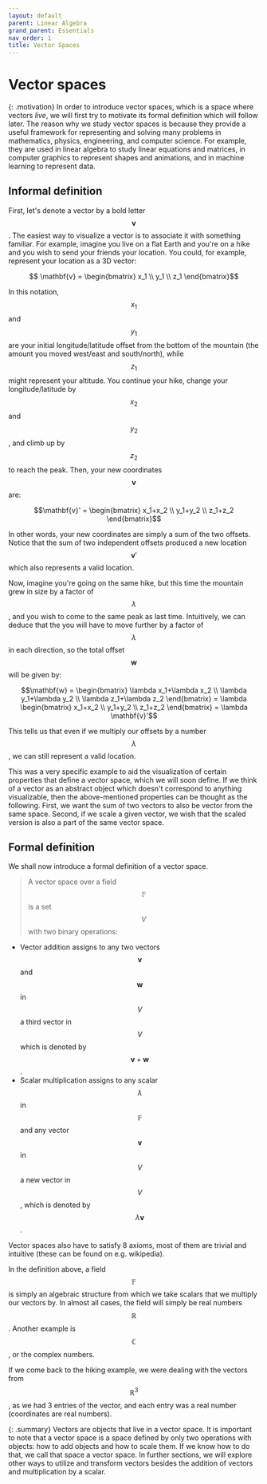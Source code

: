 ```yaml
---
layout: default
parent: Linear Algebra
grand_parent: Essentials
nav_order: 1
title: Vector Spaces
---
```


# Vector spaces

{: .motivation}
In order to introduce vector spaces, which is a space where vectors _live_, we will first try to motivate its formal definition which will follow later. 
 The reason why we study vector spaces is because they provide a useful framework for representing and solving many problems in mathematics, physics, engineering, and computer science. For example, they are used in linear algebra to study linear equations and matrices, in computer graphics to represent shapes and animations, and in machine learning to represent data.

## Informal definition

First, let's denote a vector by a bold letter $$\mathbf{v}$$. The easiest way to visualize a vector is to associate it 
with something familiar. For example, imagine you live on a flat Earth and you're on a hike and you wish to send your 
friends your location. You could, for example, represent your location as a 3D vector:

$$ \mathbf{v} = \begin{bmatrix}
           x_1 \\
           y_1 \\
           z_1
         \end{bmatrix}$$


In this notation, $$x_1$$ and $$y_1$$ are your initial longitude/latitude offset from the bottom of the mountain 
(the amount you moved west/east and south/north), while $$z_1$$ might represent your altitude. You continue your hike, 
change your longitude/latitude by $$x_2$$ and $$y_2$$, and climb up by $$z_2$$ to reach the peak. Then, your new coordinates $$\mathbf{v}$$ are:

$$\mathbf{v}' = \begin{bmatrix}
           x_1+x_2 \\
           y_1+y_2 \\
           z_1+z_2
         \end{bmatrix}$$

In other words, your new coordinates are simply a sum of the two offsets. Notice that the sum of two independent 
offsets produced a new location $$\mathbf{v}'$$ which also represents a valid location. 


Now, imagine you're going on the same hike, but this time the mountain grew in size by a factor of $$\lambda$$, and you 
wish to come to the same peak as last time. Intuitively, we can deduce that the you will have to move further by a factor 
of $$\lambda$$ in each direction, so the total offset $$\mathbf{w}$$ will be given by:

$$\mathbf{w} = \begin{bmatrix}
           \lambda x_1+\lambda x_2 \\
           \lambda y_1+\lambda y_2 \\
           \lambda z_1+\lambda z_2
         \end{bmatrix} = \lambda \begin{bmatrix}
           x_1+x_2 \\
           y_1+y_2 \\
           z_1+z_2
         \end{bmatrix} = \lambda \mathbf{v}'$$

This tells us that even if we multiply our offsets by a number $$\lambda$$, we can still represent a valid location.


This was a very specific example to aid the visualization of certain properties that define a vector space, which we 
will soon define. If we think of a vector as an abstract object which doesn't correspond to anything visualizable, 
then the above-mentioned properties can be thought as the following. First, we want the sum of two vectors to also 
be vector from the same space. Second, if we scale a given vector, we wish that the scaled version is also a part of 
the same vector space. 

## Formal definition

We shall now introduce a formal definition of a vector space.

> A vector space over a field $$\mathbb{F}$$ is a set $$V$$ with two binary operations:
- Vector addition assigns to any two vectors $$\mathbf{v}$$ and $$\mathbf{w}$$ in $$V$$ a third vector in $$V$$ which is denoted by $$\mathbf{v} +\mathbf{w}$$. 
- Scalar multiplication assigns to any scalar $$\lambda$$ in $$\mathbb{F}$$ and any vector $$\mathbf{v}$$ in $$V$$ a new vector in $$V$$, which is denoted by $$\lambda \mathbf{v}$$. 


Vector spaces also have to satisfy 8 axioms, most of them are trivial and intuitive (these can be found on e.g. wikipedia).

In the definition above, a field $$\mathbb{F}$$ is simply an algebraic structure from which we take scalars that we multiply our vectors by. 
In almost all cases, the field will simply be real numbers $$\mathbb{R}$$. Another example is $$\mathbb{C}$$, or the complex numbers.

If we come back to the hiking example, we were dealing with the vectors from $$\mathbb{R}^3$$, as we had 3 entries of the vector, 
and each entry was a real number (coordinates are real numbers).

{: .summary}
Vectors are objects that live in a vector space. It is important to note that a vector space is a space defined by only 
two operations with objects: how to add objects and how to scale them. If we know how to do that, we call that space a vector space.
In further sections, we will explore other ways to utilize and transform vectors besides the addition of vectors and multiplication by a scalar. 